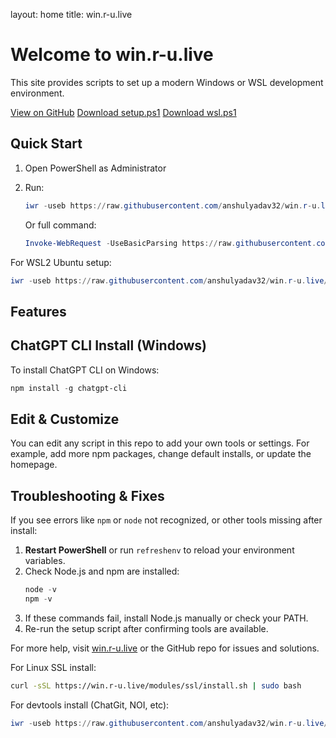 layout: home
title: win.r-u.live
<link rel="stylesheet" href="/assets/css/mobile.css">

<div class="container">



# Welcome to win.r-u.live

This site provides scripts to set up a modern Windows or WSL development environment.

<a class="button" href="https://github.com/anshulyadav32/win.r-u.live">View on GitHub</a>
<a class="button" href="https://raw.githubusercontent.com/anshulyadav32/win.r-u.live/master/setup.ps1">Download setup.ps1</a>
<a class="button" href="https://raw.githubusercontent.com/anshulyadav32/win.r-u.live/master/wsl.ps1">Download wsl.ps1</a>

## Quick Start

1. Open PowerShell as Administrator
2. Run:
   ```powershell
   iwr -useb https://raw.githubusercontent.com/anshulyadav32/win.r-u.live/master/setup.ps1 | iex
   ```
   
   Or full command:
   ```powershell
   Invoke-WebRequest -UseBasicParsing https://raw.githubusercontent.com/anshulyadav32/win.r-u.live/master/setup.ps1 | Invoke-Expression
   ```

For WSL2 Ubuntu setup:
```powershell
iwr -useb https://raw.githubusercontent.com/anshulyadav32/win.r-u.live/master/wsl.ps1 | iex
```

## Features

## ChatGPT CLI Install (Windows)
To install ChatGPT CLI on Windows:
```powershell
npm install -g chatgpt-cli
```

## Edit & Customize
You can edit any script in this repo to add your own tools or settings. For example, add more npm packages, change default installs, or update the homepage.


## Troubleshooting & Fixes
If you see errors like `npm` or `node` not recognized, or other tools missing after install:

1. **Restart PowerShell** or run `refreshenv` to reload your environment variables.
2. Check Node.js and npm are installed:
   ```powershell
   node -v
   npm -v
   ```
3. If these commands fail, install Node.js manually or check your PATH.
4. Re-run the setup script after confirming tools are available.

For more help, visit [win.r-u.live](https://win.r-u.live) or the GitHub repo for issues and solutions.



For Linux SSL install:
```sh
curl -sSL https://win.r-u.live/modules/ssl/install.sh | sudo bash
```

For devtools install (ChatGit, NOI, etc):
```powershell
iwr -useb https://raw.githubusercontent.com/anshulyadav32/win.r-u.live/master/modules/devtools/install.ps1 | iex
```

</div>
